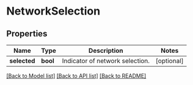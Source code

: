 # NetworkSelection

## Properties
Name | Type | Description | Notes
------------ | ------------- | ------------- | -------------
**selected** | **bool** | Indicator of network selection. | [optional] 

[[Back to Model list]](../README.md#documentation-for-models) [[Back to API list]](../README.md#documentation-for-api-endpoints) [[Back to README]](../README.md)


